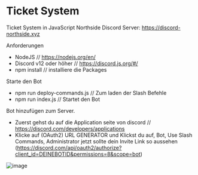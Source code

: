 # Ticket System
Ticket System in JavaScript
Northside Discord
Server: https://discord-northside.xyz

Anforderungen
- NodeJS // https://nodejs.org/en/
- Discord v12 oder höher // https://discord.js.org/#/
- npm install // installiere die Packages 

Starte den Bot 
- npm run deploy-commands.js // Zum laden der Slash Befehle
- npm run index.js // Startet den Bot

Bot hinzufügen zum Server. 
- Zuerst gehst du auf die Application seite von discord // https://discord.com/developers/applications
- Klicke auf (OAuth2) URL GENERATOR und Klickst du auf, Bot, Use Slash Commands, Administrator 
jetzt sollte dein Invite Link so aussehen (https://discord.com/api/oauth2/authorize?client_id=DEINEBOTID&permissions=8&scope=bot)


![image](https://user-images.githubusercontent.com/38230414/150675201-fc0b8d9c-77f7-44e9-8bea-0eb36882be71.png)
